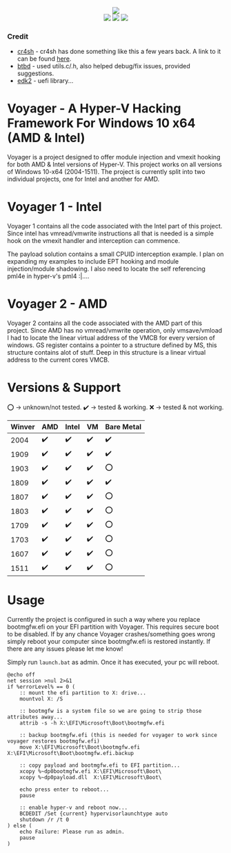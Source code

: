 <div align="center">
    <div>
        <img src="https://githacks.org/xerox/voyager/-/raw/bc07837aae126ed06130f7524e3f8464d2b3ca13/img/unknown.png"/>
    </div>
    <img src="https://githacks.org/xerox/voyager/-/raw/master/img/amd_badge.svg"/>
    <img src="https://githacks.org/xerox/voyager/-/raw/master/img/Intel-supported-green.svg"/>
    <img src="https://githacks.org/xerox/voyager/-/raw/master/img/2004--1511-supported-green.svg"/>
</div>

### Credit

* [cr4sh](https://blog.cr4.sh/) - cr4sh has done something like this a few years back. A link to it can be found [here](https://github.com/Cr4sh/s6_pcie_microblaze/tree/master/python/payloads/DmaBackdoorHv).
* [btbd](https://github.com/btbd) - used utils.c/.h, also helped debug/fix issues, provided suggestions.
* [edk2](https://github.com/tianocore/edk2) - uefi library...

# Voyager - A Hyper-V Hacking Framework For Windows 10 x64 (AMD & Intel)

Voyager is a project designed to offer module injection and vmexit hooking for both AMD & Intel versions of Hyper-V. This project works on all versions of Windows 10-x64 (2004-1511).
The project is currently split into two individual projects, one for Intel and another for AMD. 

# Voyager 1 - Intel

Voyager 1 contains all the code associated with the Intel part of this project. Since intel has vmread/vmwrite instructions all that is needed is a simple hook on the vmexit handler
and interception can commence.

The payload solution contains a small CPUID interception example. I plan on expanding my examples to include EPT hooking and module injection/module shadowing. I also
need to locate the self referencing pml4e in hyper-v's pml4 :|....

# Voyager 2 - AMD

Voyager 2 contains all the code associated with the AMD part of this project. Since AMD has no vmread/vmwrite operation, only vmsave/vmload I had to locate
the linear virtual address of the VMCB for every version of windows. GS register contains a pointer to a structure defined by MS, this structure contains alot of stuff.
Deep in this structure is a linear virtual address to the current cores VMCB.

# Versions & Support

:o: -> unknown/not tested.
:heavy_check_mark: -> tested & working.
:x: -> tested & not working.

| Winver | AMD     | Intel | VM | Bare Metal |
|--------|---------|-------|----|-------|
| 2004   | :heavy_check_mark: | :heavy_check_mark:      | :heavy_check_mark:   | :heavy_check_mark:      |
| 1909   | :heavy_check_mark:        | :heavy_check_mark:      | :heavy_check_mark:   | :heavy_check_mark:      |
| 1903   | :heavy_check_mark:        | :heavy_check_mark:      | :heavy_check_mark:   | :o:      |
| 1809   | :heavy_check_mark:        | :heavy_check_mark:      | :heavy_check_mark:   | :heavy_check_mark:      |
| 1807   | :heavy_check_mark:        |  :heavy_check_mark:     | :heavy_check_mark:   | :o:      |
| 1803   | :heavy_check_mark:        | :heavy_check_mark:      | :heavy_check_mark:   | :o:      |
| 1709   | :heavy_check_mark:       | :heavy_check_mark:      | :heavy_check_mark:   |  :o:     |
| 1703   | :heavy_check_mark:        | :heavy_check_mark:      | :heavy_check_mark:   | :o:      |
| 1607   | :heavy_check_mark:        | :heavy_check_mark:      | :heavy_check_mark:   | :o:      |
| 1511   | :heavy_check_mark:        | :heavy_check_mark:      | :heavy_check_mark:   | :o:      |


# Usage

Currently the project is configured in such a way where you replace bootmgfw.efi on your EFI partition with Voyager. This requires secure boot to be disabled. If by any chance 
Voyager crashes/something goes wrong simply reboot your computer since bootmgfw.efi is restored instantly. If there are any issues please let me know!

Simply run `launch.bat` as admin. Once it has executed, your pc will reboot.

```batch
@echo off
net session >nul 2>&1
if %errorLevel% == 0 (
    :: mount the efi partition to X: drive...
    mountvol X: /S
    
    :: bootmgfw is a system file so we are going to strip those attributes away...
    attrib -s -h X:\EFI\Microsoft\Boot\bootmgfw.efi
    
    :: backup bootmgfw.efi (this is needed for voyager to work since voyager restores bootmgfw.efi)
    move X:\EFI\Microsoft\Boot\bootmgfw.efi X:\EFI\Microsoft\Boot\bootmgfw.efi.backup
    
    :: copy payload and bootmgfw.efi to EFI partition...
    xcopy %~dp0bootmgfw.efi X:\EFI\Microsoft\Boot\
    xcopy %~dp0payload.dll  X:\EFI\Microsoft\Boot\

    echo press enter to reboot...
    pause
    
    :: enable hyper-v and reboot now...
    BCDEDIT /Set {current} hypervisorlaunchtype auto
    shutdown /r /t 0
) else (
    echo Failure: Please run as admin.
    pause
)
```